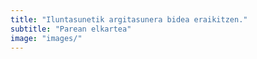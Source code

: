 ```yaml
---
title: "Iluntasunetik argitasunera bidea eraikitzen."
subtitle: "Parean elkartea"
image: "images/"
---
```


